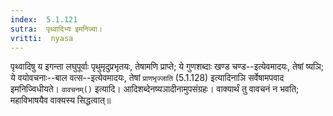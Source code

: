 ```yaml
---
index:  5.1.121
sutra:  पृथ्वादिभ्य इमनिज्वा।
vritti:  nyasa
---
```


पृथ्वादिषु य इगन्ता लघुपूर्वाः पृथुमृदुप्रभृतयः, तेषामणि प्राप्ते; ये गुणशब्दाः खण्ड चण्ड--इत्येवमादयः, तेषां ष्यञि; ये वयोवचनाः--बाल वत्स--इत्येवमादयः, तेषां `प्राणभृज्जाति` (5.1.128) इत्यादिनाञि सर्वेषामपवाद इमनिज्विधीयते। `वावचनम्()` इत्यादि। आदिशब्देनष्यञादीनामुपसंग्रहः। वाक्यार्थं तु वावचनं न भवति; महाविभाषयैव वाक्यस्य सिद्धत्वात्॥
